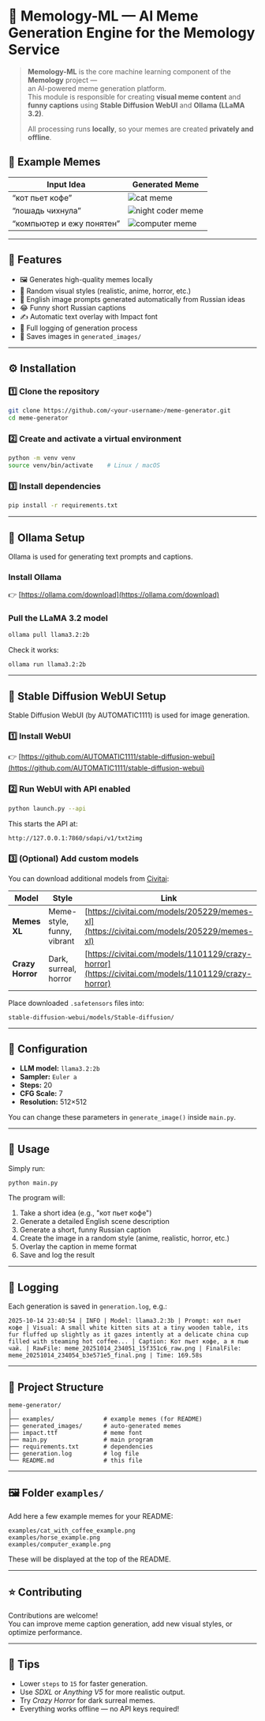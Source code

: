# 🧠 Memology-ML — AI Meme Generation Engine for the **Memology** Service

> **Memology-ML** is the core machine learning component of the **Memology** project —  
> an AI-powered meme generation platform.  
> This module is responsible for creating **visual meme content** and **funny captions** using **Stable Diffusion WebUI** and **Ollama (LLaMA 3.2)**.
>
> All processing runs **locally**, so your memes are created **privately and offline**.

## 🎨 Example Memes

| Input Idea                | Generated Meme                                    |
| ------------------------- | ------------------------------------------------- |
| “кот пьет кофе”           | ![cat meme](examples/cat_with_coffee_example.png) |
| “лошадь чихнула”          | ![night coder meme](examples/horse_example.png)   |
| “компьютер и ежу понятен” | ![computer meme](examples/computer_example.png)   |

---

## 🚀 Features

- 🖼️ Generates high-quality memes locally
- 🎨 Random visual styles (realistic, anime, horror, etc.)
- 🧠 English image prompts generated automatically from Russian ideas
- 😂 Funny short Russian captions
- ✍️ Automatic text overlay with Impact font
- 📜 Full logging of generation process
- 💾 Saves images in `generated_images/`

---

## ⚙️ Installation

### 1️⃣ Clone the repository

```bash
git clone https://github.com/<your-username>/meme-generator.git
cd meme-generator
```

### 2️⃣ Create and activate a virtual environment

```bash
python -m venv venv
source venv/bin/activate    # Linux / macOS
```

### 3️⃣ Install dependencies

```bash
pip install -r requirements.txt
```

---

## 🧠 Ollama Setup

Ollama is used for generating text prompts and captions.

### Install Ollama

👉 [https://ollama.com/download](https://ollama.com/download)

### Pull the LLaMA 3.2 model

```bash
ollama pull llama3.2:2b
```

Check it works:

```bash
ollama run llama3.2:2b
```

---

## 🎨 Stable Diffusion WebUI Setup

Stable Diffusion WebUI (by AUTOMATIC1111) is used for image generation.

### 1️⃣ Install WebUI

👉 [https://github.com/AUTOMATIC1111/stable-diffusion-webui](https://github.com/AUTOMATIC1111/stable-diffusion-webui)

### 2️⃣ Run WebUI with API enabled

```bash
python launch.py --api
```

This starts the API at:

```
http://127.0.0.1:7860/sdapi/v1/txt2img
```

### 3️⃣ (Optional) Add custom models

You can download additional models from [Civitai](https://civitai.com):

| Model            | Style                      | Link                                                                                               |
| ---------------- | -------------------------- | -------------------------------------------------------------------------------------------------- |
| **Memes XL**     | Meme-style, funny, vibrant | [https://civitai.com/models/205229/memes-xl](https://civitai.com/models/205229/memes-xl)           |
| **Crazy Horror** | Dark, surreal, horror      | [https://civitai.com/models/1101129/crazy-horror](https://civitai.com/models/1101129/crazy-horror) |

Place downloaded `.safetensors` files into:

```
stable-diffusion-webui/models/Stable-diffusion/
```

---

## 🧩 Configuration

- **LLM model:** `llama3.2:2b`
- **Sampler:** `Euler a`
- **Steps:** 20
- **CFG Scale:** 7
- **Resolution:** 512×512

You can change these parameters in `generate_image()` inside `main.py`.

---

## 🧠 Usage

Simply run:

```bash
python main.py
```

The program will:

1. Take a short idea (e.g., "кот пьет кофе")
2. Generate a detailed English scene description
3. Generate a short, funny Russian caption
4. Create the image in a random style (anime, realistic, horror, etc.)
5. Overlay the caption in meme format
6. Save and log the result

---

## 📜 Logging

Each generation is saved in `generation.log`, e.g.:

```
2025-10-14 23:40:54 | INFO | Model: llama3.2:3b | Prompt: кот пьет кофе | Visual: A small white kitten sits at a tiny wooden table, its fur fluffed up slightly as it gazes intently at a delicate china cup filled with steaming hot coffee... | Caption: Кот пьет кофе, а я пью чай. | RawFile: meme_20251014_234051_15f351c6_raw.png | FinalFile: meme_20251014_234054_b3e571e5_final.png | Time: 169.58s
```

---

## 📁 Project Structure

```
meme-generator/
│
├── examples/              # example memes (for README)
├── generated_images/      # auto-generated memes
├── impact.ttf             # meme font
├── main.py                # main program
├── requirements.txt       # dependencies
├── generation.log         # log file
└── README.md              # this file
```

---

## 🖼 Folder `examples/`

Add here a few example memes for your README:

```
examples/cat_with_coffee_example.png
examples/horse_example.png
examples/computer_example.png
```

These will be displayed at the top of the README.

---

## ⭐️ Contributing

Contributions are welcome!  
You can improve meme caption generation, add new visual styles, or optimize performance.

---

## 🧰 Tips

- Lower `steps` to `15` for faster generation.
- Use _SDXL_ or _Anything V5_ for more realistic output.
- Try _Crazy Horror_ for dark surreal memes.
- Everything works offline — no API keys required!
